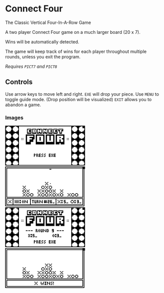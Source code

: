 # Connect Four

The Classic Vertical Four-In-A-Row Game

A two player Connect Four game on a much larger board (20 x 7).

Wins will be automatically detected.

The game will keep track of wins for each player throughout multiple rounds, unless you exit the program.

_Requires `PICT7` and `PICT8`_

## Controls

Use arrow keys to move left and right. `EXE` will drop your piece.
Use `MENU` to toggle guide mode. (Drop position will be visualized) `EXIT` allows you to abandon a game.

### Images

<p float="left">
<img style="width: 256px; image-rendering: pixelated;" src="../_images/img6.bmp">
<img style="width: 256px; image-rendering: pixelated;" src="../_images/img8.bmp">
<img style="width: 256px; image-rendering: pixelated;" src="../_images/img7.bmp">
<img style="width: 256px; image-rendering: pixelated;" src="../_images/img5.bmp">
</p>
